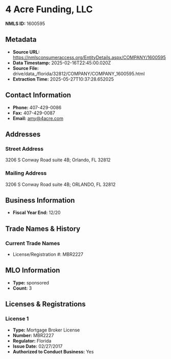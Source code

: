 # 4 Acre Funding, LLC

**NMLS ID:** 1600595

## Metadata
- **Source URL:** https://nmlsconsumeraccess.org/EntityDetails.aspx/COMPANY/1600595
- **Data Timestamp:** 2025-02-16T22:45:00.020Z
- **Source File:** drive/data_/florida/32812/COMPANY/COMPANY_1600595.html
- **Extraction Time:** 2025-05-27T10:37:28.652025

## Contact Information
- **Phone:** 407-429-0086
- **Fax:** 407-429-0087
- **Email:** amy@4acre.com

## Addresses
### Street Address
3206 S Conway Road suite 4B; Orlando, FL 32812

### Mailing Address
3206 S Conway Road suite 4B; ORLANDO, FL 32812

## Business Information
- **Fiscal Year End:** 12/20

## Trade Names & History
### Current Trade Names
- License/Registration #: MBR2227

## MLO Information
- **Type:** sponsored
- **Count:** 3

## Licenses & Registrations

### License 1
- **Type:** Mortgage Broker License
- **Number:** MBR2227
- **Regulator:** Florida
- **Issue Date:** 02/27/2017
- **Authorized to Conduct Business:** Yes
